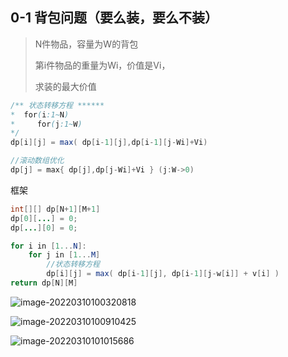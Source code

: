 ## 0-1 背包问题（要么装，要么不装）

> N件物品，容量为W的背包
>
> 第i件物品的重量为Wi，价值是Vi，
>
> 求装的最大价值

``` java
/** 状态转移方程 ******
*  for(i:1~N)
*	  for(j:1~W)
*/
dp[i][j] = max( dp[i-1][j],dp[i-1][j-Wi]+Vi)

//滚动数组优化
dp[j] = max{ dp[j],dp[j-Wi]+Vi } (j:W->0)
```



框架

``` java
int[][] dp[N+1][M+1]
dp[0][...] = 0;
dp[...][0] = 0;

for i in [1...N]:
	for j in [1...M]
        //状态转移方程
        dp[i][j] = max( dp[i-1][j], dp[i-1][j-w[i]] + v[i] )
return dp[N][M]
```

![image-20220310100320818](C:\Users\MSY\AppData\Roaming\Typora\typora-user-images\image-20220310100320818.png)

![image-20220310100910425](C:\Users\MSY\AppData\Roaming\Typora\typora-user-images\image-20220310100910425.png)

![image-20220310101015686](C:\Users\MSY\AppData\Roaming\Typora\typora-user-images\image-20220310101015686.png)
